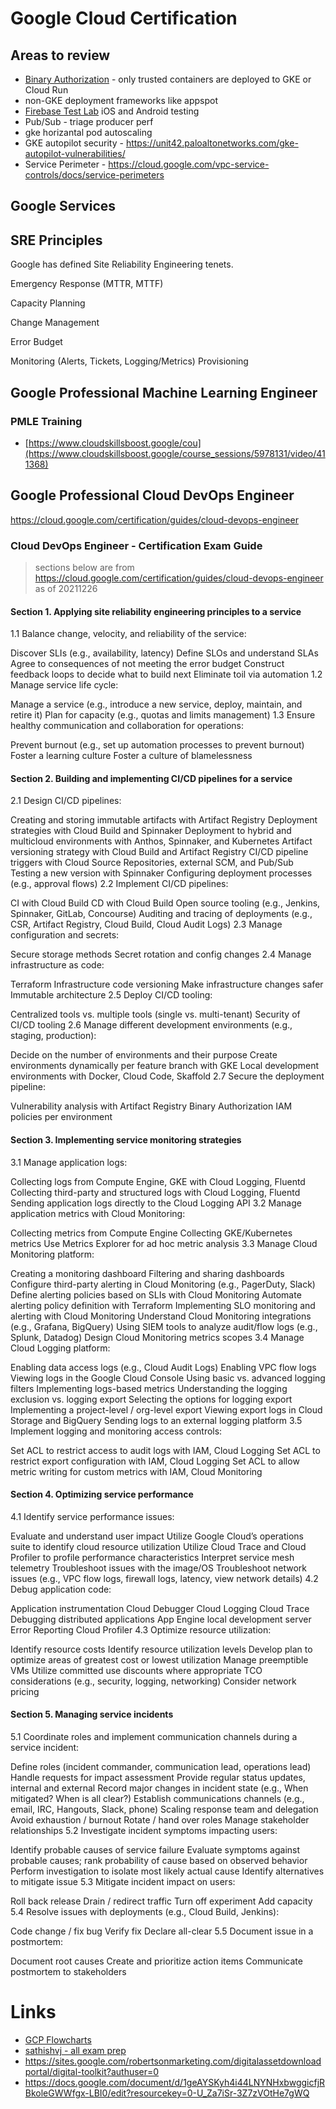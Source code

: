 # Google Cloud Certification

## Areas to review
- [Binary Authorization](https://cloud.google.com/binary-authorization) - only trusted containers are deployed to GKE or Cloud Run
- non-GKE deployment frameworks like appspot
- [Firebase Test Lab](https://firebase.google.com/docs/test-lab) iOS and Android testing
- Pub/Sub - triage producer perf
- gke horizantal pod autoscaling
- GKE autopilot security - https://unit42.paloaltonetworks.com/gke-autopilot-vulnerabilities/
- Service Perimeter - https://cloud.google.com/vpc-service-controls/docs/service-perimeters


## Google Services

## SRE Principles
Google has defined Site Reliability Engineering tenets.

Emergency Response (MTTR, MTTF)

Capacity Planning

Change Management

Error Budget

Monitoring (Alerts, Tickets, Logging/Metrics)
Provisioning


## Google Professional Machine Learning Engineer

### PMLE Training
- [https://www.cloudskillsboost.google/cou](https://www.cloudskillsboost.google/course_sessions/5978131/video/411368)


## Google Professional Cloud DevOps Engineer

https://cloud.google.com/certification/guides/cloud-devops-engineer

### Cloud DevOps Engineer - Certification Exam Guide 

> sections below are from https://cloud.google.com/certification/guides/cloud-devops-engineer as of 20211226

#### Section 1. Applying site reliability engineering principles to a service

1.1 Balance change, velocity, and reliability of the service:

Discover SLIs (e.g., availability, latency)
Define SLOs and understand SLAs
Agree to consequences of not meeting the error budget
Construct feedback loops to decide what to build next
Eliminate toil via automation
1.2 Manage service life cycle:

Manage a service (e.g., introduce a new service, deploy, maintain, and retire it)
Plan for capacity (e.g., quotas and limits management)
1.3 Ensure healthy communication and collaboration for operations:

Prevent burnout (e.g., set up automation processes to prevent burnout)
Foster a learning culture
Foster a culture of blamelessness

#### Section 2. Building and implementing CI/CD pipelines for a service

2.1 Design CI/CD pipelines:

Creating and storing immutable artifacts with Artifact Registry
Deployment strategies with Cloud Build and Spinnaker
Deployment to hybrid and multicloud environments with Anthos, Spinnaker, and Kubernetes
Artifact versioning strategy with Cloud Build and Artifact Registry
CI/CD pipeline triggers with Cloud Source Repositories, external SCM, and Pub/Sub
Testing a new version with Spinnaker
Configuring deployment processes (e.g., approval flows)
2.2 Implement CI/CD pipelines:

CI with Cloud Build
CD with Cloud Build
Open source tooling (e.g., Jenkins, Spinnaker, GitLab, Concourse)
Auditing and tracing of deployments (e.g., CSR, Artifact Registry, Cloud Build, Cloud Audit Logs)
2.3 Manage configuration and secrets:

Secure storage methods
Secret rotation and config changes
2.4 Manage infrastructure as code:

Terraform
Infrastructure code versioning
Make infrastructure changes safer
Immutable architecture
2.5 Deploy CI/CD tooling:

Centralized tools vs. multiple tools (single vs. multi-tenant)
Security of CI/CD tooling
2.6 Manage different development environments (e.g., staging, production):

Decide on the number of environments and their purpose
Create environments dynamically per feature branch with GKE
Local development environments with Docker, Cloud Code, Skaffold
2.7 Secure the deployment pipeline:

Vulnerability analysis with Artifact Registry
Binary Authorization
IAM policies per environment

#### Section 3. Implementing service monitoring strategies

3.1 Manage application logs:

Collecting logs from Compute Engine, GKE with Cloud Logging, Fluentd
Collecting third-party and structured logs with Cloud Logging, Fluentd
Sending application logs directly to the Cloud Logging API
3.2 Manage application metrics with Cloud Monitoring:

Collecting metrics from Compute Engine
Collecting GKE/Kubernetes metrics
Use Metrics Explorer for ad hoc metric analysis
3.3 Manage Cloud Monitoring platform:

Creating a monitoring dashboard
Filtering and sharing dashboards
Configure third-party alerting in Cloud Monitoring (e.g., PagerDuty, Slack)
Define alerting policies based on SLIs with Cloud Monitoring
Automate alerting policy definition with Terraform
Implementing SLO monitoring and alerting with Cloud Monitoring
Understand Cloud Monitoring integrations (e.g., Grafana, BigQuery)
Using SIEM tools to analyze audit/flow logs (e.g., Splunk, Datadog)
Design Cloud Monitoring metrics scopes
3.4 Manage Cloud Logging platform:

Enabling data access logs (e.g., Cloud Audit Logs)
Enabling VPC flow logs
Viewing logs in the Google Cloud Console
Using basic vs. advanced logging filters
Implementing logs-based metrics
Understanding the logging exclusion vs. logging export
Selecting the options for logging export
Implementing a project-level / org-level export
Viewing export logs in Cloud Storage and BigQuery
Sending logs to an external logging platform
3.5 Implement logging and monitoring access controls:

Set ACL to restrict access to audit logs with IAM, Cloud Logging
Set ACL to restrict export configuration with IAM, Cloud Logging
Set ACL to allow metric writing for custom metrics with IAM, Cloud Monitoring

#### Section 4. Optimizing service performance

4.1 Identify service performance issues:

Evaluate and understand user impact
Utilize Google Cloud’s operations suite to identify cloud resource utilization
Utilize Cloud Trace and Cloud Profiler to profile performance characteristics
Interpret service mesh telemetry
Troubleshoot issues with the image/OS
Troubleshoot network issues (e.g., VPC flow logs, firewall logs, latency, view network details)
4.2 Debug application code:

Application instrumentation
Cloud Debugger
Cloud Logging
Cloud Trace
Debugging distributed applications
App Engine local development server
Error Reporting
Cloud Profiler
4.3 Optimize resource utilization:

Identify resource costs
Identify resource utilization levels
Develop plan to optimize areas of greatest cost or lowest utilization
Manage preemptible VMs
Utilize committed use discounts where appropriate
TCO considerations (e.g., security, logging, networking)
Consider network pricing

#### Section 5. Managing service incidents

5.1 Coordinate roles and implement communication channels during a service incident:

Define roles (incident commander, communication lead, operations lead)
Handle requests for impact assessment
Provide regular status updates, internal and external
Record major changes in incident state (e.g., When mitigated? When is all clear?)
Establish communications channels (e.g., email, IRC, Hangouts, Slack, phone)
Scaling response team and delegation
Avoid exhaustion / burnout
Rotate / hand over roles
Manage stakeholder relationships
5.2 Investigate incident symptoms impacting users:

Identify probable causes of service failure
Evaluate symptoms against probable causes; rank probability of cause based on observed behavior
Perform investigation to isolate most likely actual cause
Identify alternatives to mitigate issue
5.3 Mitigate incident impact on users:

Roll back release
Drain / redirect traffic
Turn off experiment
Add capacity
5.4 Resolve issues with deployments (e.g., Cloud Build, Jenkins):

Code change / fix bug
Verify fix
Declare all-clear
5.5 Document issue in a postmortem:

Document root causes
Create and prioritize action items
Communicate postmortem to stakeholders



# Links
- [GCP Flowcharts](https://grumpygrace.dev/posts/gcp-flowcharts/#compute)
- [sathishvj - all exam prep](https://sathishvj.medium.com/on-passing-all-google-cloud-certifications-54b2cc1e428c)
- https://sites.google.com/robertsonmarketing.com/digitalassetdownloadportal/digital-toolkit?authuser=0
- https://docs.google.com/document/d/1geAYSKyh4i44LNYNHxbwggicfjRBkoleGWWfgx-LBI0/edit?resourcekey=0-U_Za7iSr-3Z7zVOtHe7gWQ
